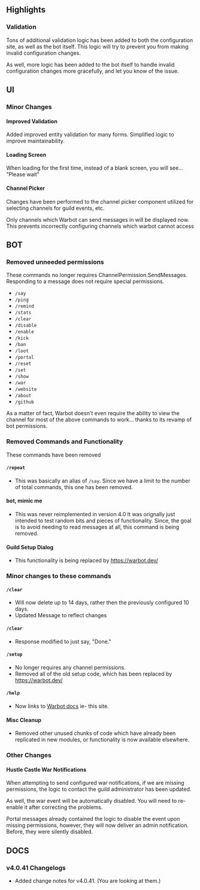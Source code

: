 ## Highlights

### Validation

Tons of additional validation logic has been added to both the configuration site, as well as the bot itself. This logic will try to prevent you from making invalid configuration changes.

As well, more logic has been added to the bot itself to handle invalid configuration changes more gracefully, and let you know of the issue.

## UI

### Minor Changes

#### Improved Validation

Added improved entity validation for many forms. Simplified logic to improve maintainability.

#### Loading Screen
When loading for the first time, instead of a blank screen, you will see... "Please wait"
#### Channel Picker
Changes have been performed to the channel picker component utilized for selecting channels for guild events, etc.

Only channels which Warbot can send messages in will be displayed now. This prevents incorrectly configuring channels which warbot cannot access

## BOT

### Removed unneeded permissions
These commands no longer requires ChannelPermission.SendMessages. Responding to a message does not require special permissions.

* `/say` 
* `/ping`
* `/remind`
* `/stats`
* `/clear`
* `/disable`
* `/enable`
* `/kick`
* `/ban`
* `/loot`
* `/portal`
* `/reset`
* `/set`
* `/show`
* `/war`
* `/website`
* `/about`
* `/github`

As a matter of fact, Warbot doesn't even require the ability to view the channel for most of the above commands to work... thanks to its revamp of bot permissions.

### Removed Commands and Functionality
These commands have been removed
#### `/repeat`
* This was basically an alias of `/say`. Since we have a limit to the number of total commands, this one has been removed.
#### bot, mimic me
* This was never reimplemented in version 4.0 It was orignally just intended to test random bits and pieces of functionality. Since, the goal is to avoid needing to read messages at all, this command is being removed.
#### Guild Setup Dialog
* This functionality is being replaced by https://warbot.dev/

### Minor changes to these commands
#### `/clear` 
* Will now delete up to 14 days, rather then the previously configured 10 days.
* Updated Message to reflect changes
#### `/clear`
* Response modified to just say, "Done."
#### `/setup` 
* No longer requires any channel permissions.
* Removed all of the old setup code, which has been replaced by https://warbot.dev/
#### `/help`
* Now links to [Warbot docs](https://docs.warbot.dev/) ie- this site.
#### Misc Cleanup
* Removed other unused chunks of code which have already been replicated in new modules, or functionality is now available elsewhere.

### Other Changes

#### Hustle Castle War Notifications
When attempting to send configured war notifications, if we are missing permissions, the logic to contact the guild administrator has been updated.

As well, the war event will be automatically disabled. You will need to re-enable it after correcting the problems.

Portal messages already contained the logic to disable the event upon missing permissions, however, they will now deliver an admin notification. Before, they were silently disabled.
## DOCS

### v4.0.41 Changelogs
* Added change notes for v4.0.41. (You are looking at them.)
